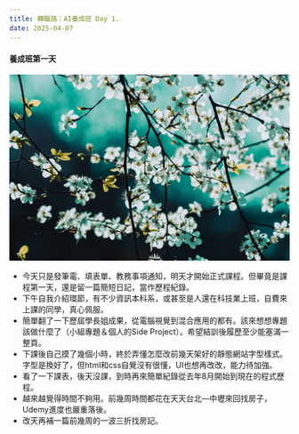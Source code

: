 ```yaml
---
title: 轉職路：AI養成班 Day 1.
date: 2025-04-07
---
```


#### 養成班第一天
<img src="./images/blossoms-6991112_1280.jpg" alt="blossoms"
     title="Image by wal_172619 from Pixabay">



+ 今天只是發筆電、填表單、教務事項通知，明天才開始正式課程。但畢竟是課程第一天，還是留一篇簡短日記，當作歷程紀錄。
+ 下午自我介紹環節，有不少資訊本科系，或甚至是人還在科技業上班，自費來上課的同學，真心佩服。
+ 簡單翻了一下歷屆學長姐成果，從電腦視覺到混合應用的都有。該來想想專題該做什麼了（小組專題＆個人的Side Project）。希望結訓後履歷至少能塞滿一整頁。
+ 下課後自己摸了幾個小時，終於弄懂怎麼改前幾天架好的靜態網站字型樣式。字型是換好了，但html和css自覺沒有很懂，UI也想再改改，能力待加強。
+ 看了一下課表，後天沒課，到時再來簡單紀錄從去年8月開始到現在的程式歷程。
+ 越來越覺得時間不夠用。前幾周時間都花在天天台北—中壢來回找房子，Udemy進度也嚴重落後。
+ 改天再補一篇前幾周的一波三折找房記。
